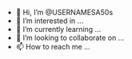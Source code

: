 - 👋 Hi, I’m @USERNAMESA50s
- 👀 I’m interested in ...
- 🌱 I’m currently learning ...
- 💞️ I’m looking to collaborate on ...
- 📫 How to reach me ...

<!---
USERNAMESA50s/USERNAMESA50s is a ✨ special ✨ repository because its `README.md` (this file) appears on your GitHub profile.
You can click the Preview link to take a look at your changes.
--->
